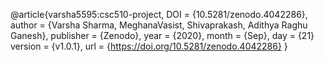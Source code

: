 @article{varsha5595:csc510-project,
  DOI       = {10.5281/zenodo.4042286}, 
  author    = {Varsha Sharma, MeghanaVasist, Shivaprakash, Adithya Raghu Ganesh}, 
  publisher = {Zenodo}, 
  year      = {2020}, 
  month     = {Sep},
  day       = {21}
  version   = {v1.0.1},
  url       = {https://doi.org/10.5281/zenodo.4042286}
}
